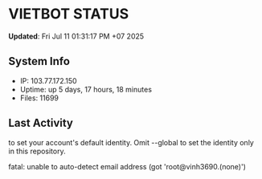 # VIETBOT STATUS
**Updated**: Fri Jul 11 01:31:17 PM +07 2025

## System Info
- IP: 103.77.172.150
- Uptime: up 5 days, 17 hours, 18 minutes
- Files: 11699

## Last Activity

to set your account's default identity.
Omit --global to set the identity only in this repository.

fatal: unable to auto-detect email address (got 'root@vinh3690.(none)')
